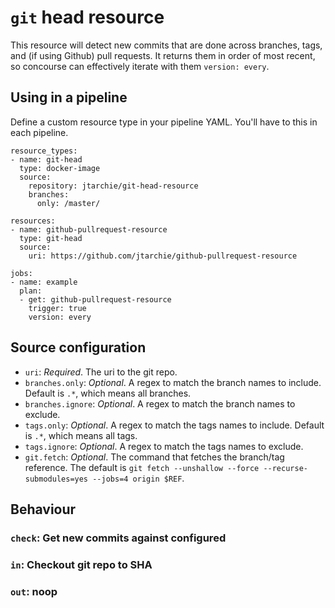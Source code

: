 # `git` head resource

This resource will detect new commits that are done across branches, tags, and
(if using Github) pull requests. It returns them in order of most recent, so
concourse can effectively iterate with them `version: every`.

## Using in a pipeline

Define a custom resource type in your pipeline YAML. You'll have to this in
each pipeline.

```
resource_types:
- name: git-head
  type: docker-image
  source:
    repository: jtarchie/git-head-resource
    branches:
      only: /master/

resources:
- name: github-pullrequest-resource
  type: git-head
  source:
    uri: https://github.com/jtarchie/github-pullrequest-resource

jobs:
- name: example
  plan:
  - get: github-pullrequest-resource
    trigger: true
    version: every
```

## Source configuration

* `uri`: *Required*. The uri to the git repo.
* `branches.only`: *Optional*. A regex to match the branch names to include.
  Default is `.*`, which means all branches.
* `branches.ignore`: *Optional*. A regex to match the branch names to exclude.
* `tags.only`: *Optional*. A regex to match the tags names to include. Default
  is `.*`, which means all tags.
* `tags.ignore`: *Optional*. A regex to match the tags names to exclude.
* `git.fetch`: *Optional*. The command that fetches the branch/tag reference.
  The default is `git fetch --unshallow --force --recurse-submodules=yes
  --jobs=4 origin $REF`.

## Behaviour

### `check`: Get new commits against configured
### `in`: Checkout git repo to SHA
### `out`: noop
